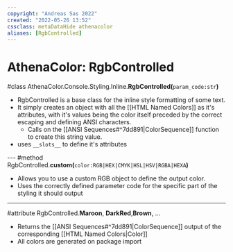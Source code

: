 ```yaml
---
copyright: "Andreas Sas 2022"
created: "2022-05-26 13:52"
cssclass: metaDataHide athenacolor
aliases: [RgbControlled]
---
```


# AthenaColor: RgbControlled
#class AthenaColor.Console.Styling.Inline.**RgbControlled(**`param_code:str`**)**
- RgbControlled is a base class for the inline style formatting of some text.
- It simply creates an object with all the [[HTML Named Colors]] as it's attributes, with it's values being the color itself preceded by the correct escaping and defining ANSI characters.
    - Calls on the [[ANSI Sequences#^7dd891|ColorSequence]] function to create this string value.
- uses `__slots__` to define it's attributes

--- #method RgbControlled.**custom(**`color:RGB|HEX|CMYK|HSL|HSV|RGBA|HEXA`**)**
- Allows you to use a custom RGB object to define the output color.
- Uses the correctly defined parameter code for the specific part of the styling it should output

---
#attribute RgbControlled.**Maroon**, **DarkRed**,**Brown**, ...
- Returns the [[ANSI Sequences#^7dd891|ColorSequence]] output of the corresponding [[HTML Named Colors|Color]]
- All colors are generated on package import


